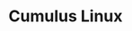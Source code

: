 ---
title: Cumulus Linux
layout: pdf
product: Cumulus Linux
version: "5.2"
type: pdf
bookhidden: true
draft: true
---